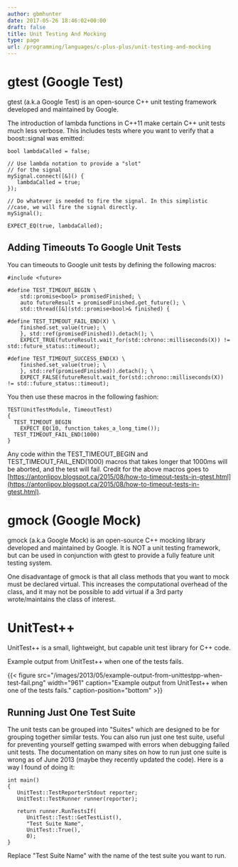 ```yaml
---
author: gbmhunter
date: 2017-05-26 18:46:02+00:00
draft: false
title: Unit Testing And Mocking
type: page
url: /programming/languages/c-plus-plus/unit-testing-and-mocking
---
```


# gtest (Google Test)




gtest (a.k.a Google Test) is an open-source C++ unit testing framework developed and maintained by Google.




The introduction of lambda functions in C++11 make certain C++ unit tests much less verbose. This includes tests where you want to verify that a boost::signal was emitted:



    
    bool lambdaCalled = false;
    
    // Use lambda notation to provide a "slot"
    // for the signal
    mySignal.connect([&]() {
       lambdaCalled = true;
    });
    
    // Do whatever is needed to fire the signal. In this simplistic
    //case, we will fire the signal directly.
    mySignal();
    
    EXPECT_EQ(true, lambdaCalled);




## Adding Timeouts To Google Unit Tests




You can timeouts to Google unit tests by defining the following macros:



    
    #include <future>
    
    #define TEST_TIMEOUT_BEGIN \
        std::promise<bool> promisedFinished; \
        auto futureResult = promisedFinished.get_future(); \
        std::thread([&](std::promise<bool>& finished) {
    
    #define TEST_TIMEOUT_FAIL_END(X) \
        finished.set_value(true); \
        }, std::ref(promisedFinished)).detach(); \
        EXPECT_TRUE(futureResult.wait_for(std::chrono::milliseconds(X)) != std::future_status::timeout);
    
    #define TEST_TIMEOUT_SUCCESS_END(X) \
        finished.set_value(true); \
        }, std::ref(promisedFinished)).detach(); \
        EXPECT_FALSE(futureResult.wait_for(std::chrono::milliseconds(X)) != std::future_status::timeout);




You then use these macros in the following fashion:



    
    TEST(UnitTestModule, TimeoutTest)
    {
      TEST_TIMEOUT_BEGIN
        EXPECT_EQ(10, function_takes_a_long_time());
      TEST_TIMEOUT_FAIL_END(1000)
    }




Any code within the TEST_TIMEOUT_BEGIN and TEST_TIMEOUT_FAIL_END(1000) macros that takes longer that 1000ms will be aborted, and the test will fail. Credit for the above macros goes to [https://antonlipov.blogspot.ca/2015/08/how-to-timeout-tests-in-gtest.html](https://antonlipov.blogspot.ca/2015/08/how-to-timeout-tests-in-gtest.html).




# gmock (Google Mock)




gmock (a.k.a Google Mock) is an open-source C++ mocking library developed and maintained by Google. It is NOT a unit testing framework, but can be used  in conjunction with gtest to provide a fully feature unit testing system.




One disadvantage of gmock is that all class methods that you want to mock must be declared virtual. This increases the computational overhead of the class, and it may not be possible to add virtual if a 3rd party wrote/maintains the class of interest.




# UnitTest++




UnitTest++ is a small, lightweight, but capable unit test library for C++ code.




Example output from UnitTest++ when one of the tests fails.



{{< figure src="/images/2013/05/example-output-from-unittestpp-when-test-fail.png" width="961" caption="Example output from UnitTest++ when one of the tests fails." caption-position="bottom" >}}



## Running Just One Test Suite




The unit tests can be grouped into "Suites" which are designed to be for grouping together similar tests. You can also run just one test suite, useful for preventing yourself getting swamped with errors when debugging failed unit tests. The documentation on many sites on how to run just one suite is wrong as of June 2013 (maybe they recently updated the code). Here is a way I found of doing it:



    
    int main()
    {
       UnitTest::TestReporterStdout reporter;
       UnitTest::TestRunner runner(reporter);
    
       return runner.RunTestsIf(
          UnitTest::Test::GetTestList(),
          "Test Suite Name",
          UnitTest::True(),
          0);
    }




Replace "Test Suite Name" with the name of the test suite you want to run.
